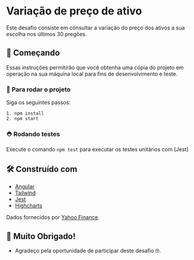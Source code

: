 # Variação de preço de ativo

Este desafio consiste em consultar a variação do preço dos ativos a sua escolha nos últimos 30 pregões.

## 🚀 Começando

Essas instruções permitirão que você obtenha uma cópia do projeto em operação na sua máquina local para fins de desenvolvimento e teste.

### 🔧 Para rodar o projeto

Siga os seguintes passos:

    1. npm install
    2. npm start

### ⛑ Rodando testes

Execute o comando `npm test` para executar os testes unitários com [Jest]

## 🛠️ Construído com

- [Angular](https://angular.io/)
- [Tailwind](https://tailwindcss.com/)
- [Jest](https://jestjs.io/pt-BR/)
- [Highcharts](https://www.highcharts.com/)

Dados fornecidos por [Yahoo Finance](https://finance.yahoo.com/).

## 🎁 Muito Obrigado!

- Agradeço pela oportunidade de participar deste desafio 🤓.
